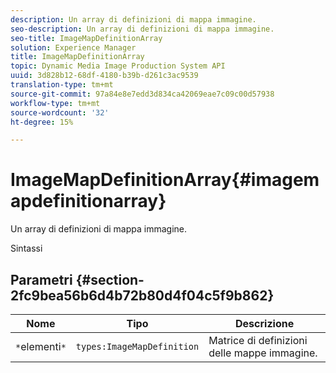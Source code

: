 ```yaml
---
description: Un array di definizioni di mappa immagine.
seo-description: Un array di definizioni di mappa immagine.
seo-title: ImageMapDefinitionArray
solution: Experience Manager
title: ImageMapDefinitionArray
topic: Dynamic Media Image Production System API
uuid: 3d828b12-68df-4180-b39b-d261c3ac9539
translation-type: tm+mt
source-git-commit: 97a84e8e7edd3d834ca42069eae7c09c00d57938
workflow-type: tm+mt
source-wordcount: '32'
ht-degree: 15%

---
```



# ImageMapDefinitionArray{#imagemapdefinitionarray}

Un array di definizioni di mappa immagine.

Sintassi

## Parametri {#section-2fc9bea56b6d4b72b80d4f04c5f9b862}

| Nome | Tipo | Descrizione |
|---|---|---|
| `*`elementi`*` | `types:ImageMapDefinition` | Matrice di definizioni delle mappe immagine. |

